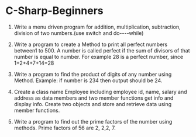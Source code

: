 # C-Sharp-Beginners
1.	Write a menu driven program for addition, multiplication, subtraction, division of two numbers.(use switch and do----while) 

2.	Write a program to create a Method to print all perfect numbers between1 to 500. A number is called perfect if the sum of divisors of that number is equal to number. For example 28 is a perfect number, since 1+2+4+7+14=28

3.	Write a program to find the product of digits of any number using Method. Example: if number is 234 then output should be 24. 

4.	Create a class name Employee including employee id, name, salary and address as data members and two member functions get info and display info. Create two objects and store and retrieve data using member functions.

5.	Write a program to find out the prime factors of the number using methods. Prime factors of 56 are 2, 2,2, 7.


